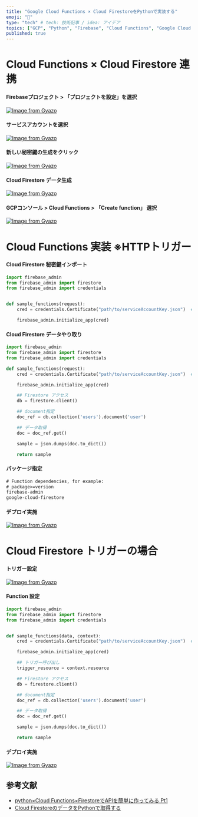 ```yaml
---
title: "Google Cloud Functions × Cloud FirestoreをPythonで実装する"
emoji: "📌"
type: "tech" # tech: 技術記事 / idea: アイデア
topics: ["GCP", "Python", "Firebase", "Cloud Functions", "Google Cloud Platform"]
published: true
---
```


# Cloud Functions × Cloud Firestore 連携

#### Firebaseプロジェクト > 「プロジェクトを設定」を選択

[![Image from Gyazo](https://i.gyazo.com/301500d603a073bc149eb8a586a4ecab.png)](https://gyazo.com/301500d603a073bc149eb8a586a4ecab)

#### サービスアカウントを選択

[![Image from Gyazo](https://i.gyazo.com/b79247d41584b725731d768891105ef2.png)](https://gyazo.com/b79247d41584b725731d768891105ef2)

#### 新しい秘密鍵の生成をクリック

[![Image from Gyazo](https://i.gyazo.com/212fe370751c8810b04eadaf64428f25.png)](https://gyazo.com/212fe370751c8810b04eadaf64428f25)

#### Cloud Firestore データ生成

[![Image from Gyazo](https://i.gyazo.com/4f1466c5551824da222b9d69e68faadc.png)](https://gyazo.com/4f1466c5551824da222b9d69e68faadc)

#### GCPコンソール > Cloud Functions > 「Create function」 選択

[![Image from Gyazo](https://i.gyazo.com/0cd58b2579b7b339bad9637d35b3ddf4.png)](https://gyazo.com/0cd58b2579b7b339bad9637d35b3ddf4)


# Cloud Functions 実装  ※HTTPトリガー

#### Cloud Firestore 秘密鍵インポート

```main.py
import firebase_admin
from firebase_admin import firestore
from firebase_admin import credentials


def sample_functions(request):
    cred = credentials.Certificate("path/to/serviceAccountKey.json")  # 秘密鍵

    firebase_admin.initialize_app(cred)
```


#### Cloud Firestore データやり取り

```main.py
import firebase_admin
from firebase_admin import firestore
from firebase_admin import credentials

def sample_functions(request):
    cred = credentials.Certificate("path/to/serviceAccountKey.json")  # 秘密鍵

    firebase_admin.initialize_app(cred)

    ## Firestore アクセス
    db = firestore.client()

    ## document指定
    doc_ref = db.collection('users').document('user')

    ## データ取得
    doc = doc_ref.get()

    sample = json.dumps(doc.to_dict())

    return sample
```

#### パッケージ指定

```requirements.txt
# Function dependencies, for example:
# package>=version
firebase-admin
google-cloud-firestore
```

#### デプロイ実施

[![Image from Gyazo](https://i.gyazo.com/8ad95a45ac97db5dde82718e74524f46.png)](https://gyazo.com/8ad95a45ac97db5dde82718e74524f46)


# Cloud Firestore トリガーの場合

#### トリガー設定

[![Image from Gyazo](https://i.gyazo.com/956bd42c10b78eb2515f7e3cdfa096c3.png)](https://gyazo.com/956bd42c10b78eb2515f7e3cdfa096c3)

#### Function 設定

```main.py
import firebase_admin
from firebase_admin import firestore
from firebase_admin import credentials


def sample_functions(data, context):
    cred = credentials.Certificate("path/to/serviceAccountKey.json")  # 秘密鍵

    firebase_admin.initialize_app(cred)

    ## トリガー呼び出し
    trigger_resource = context.resource

    ## Firestore アクセス
    db = firestore.client()

    ## document指定
    doc_ref = db.collection('users').document('user')

    ## データ取得
    doc = doc_ref.get()

    sample = json.dumps(doc.to_dict())

    return sample
```

#### デプロイ実施

[![Image from Gyazo](https://i.gyazo.com/6b1147d9a777f9a769e0f3e6ede75806.png)](https://gyazo.com/6b1147d9a777f9a769e0f3e6ede75806)



## 参考文献
 - [python×Cloud Functions×FirestoreでAPIを簡単に作ってみる Pt1](https://qiita.com/ny7760/items/9cdc3407dfda99c21ae1)
 - [Cloud FirestoreのデータをPythonで取得する](https://qiita.com/yusukeito58/items/c77feaa25fbbe37e9953)

